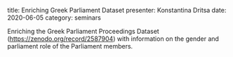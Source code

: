 title: Enriching Greek Parliament Dataset
presenter: Konstantina Dritsa
date: 2020-06-05
category: seminars

Enriching the Greek Parliament Proceedings Dataset (https://zenodo.org/record/2587904) with information on the gender and parliament role of the Parliament members.
